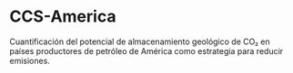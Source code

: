 # CCS-America
Cuantificación del potencial de almacenamiento geológico de CO₂ en países productores de petróleo de América como estrategia para reducir emisiones.
